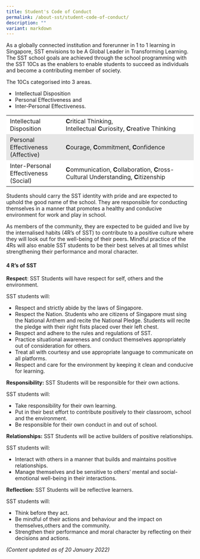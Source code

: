 ```yaml
---
title: Student's Code of Conduct
permalink: /about-sst/student-code-of-conduct/
description: ""
variant: markdown
---
```

As a globally connected institution and forerunner in 1 to 1 learning in Singapore, SST envisions to be A Global Leader in Transforming Learning. The SST school goals are achieved through the school programming with the SST 10Cs as the enablers to enable students to succeed as individuals and become a contributing member of society. 

The 10Cs categorised into 3 areas.

* Intellectual Disposition 
* Personal Effectiveness and 
* Inter-Personal Effectiveness.

<table style="box-sizing: inherit; border-collapse: collapse; border-spacing: 0px; max-width: 100%;"><tbody style="box-sizing: inherit;"><tr style="box-sizing: inherit; background: rgb(255, 255, 255);"><td style="box-sizing: inherit; padding: 5px 10px;">Intellectual Disposition</td><td style="box-sizing: inherit; padding: 5px 10px;"><b style="box-sizing: inherit; font-weight: bold;">C</b>ritical Thinking, Intellectual<span>&nbsp;</span><b style="box-sizing: inherit; font-weight: bold;">C</b>uriosity,<span>&nbsp;</span><b style="box-sizing: inherit; font-weight: bold;">C</b>reative Thinking</td></tr><tr style="box-sizing: inherit; background: rgb(230, 230, 230);"><td style="box-sizing: inherit; padding: 5px 10px;">Personal Effectiveness (Affective)</td><td style="box-sizing: inherit; padding: 5px 10px;"><b style="box-sizing: inherit; font-weight: bold;">C</b>ourage,<span>&nbsp;</span><b style="box-sizing: inherit; font-weight: bold;">C</b>ommitment,<span>&nbsp;</span><b style="box-sizing: inherit; font-weight: bold;">C</b>onfidence</td></tr><tr style="box-sizing: inherit; background: rgb(255, 255, 255);"><td style="box-sizing: inherit; padding: 5px 10px;">Inter-Personal Effectiveness (Social)</td><td style="box-sizing: inherit; padding: 5px 10px;"><b style="box-sizing: inherit; font-weight: bold;">C</b>ommunication,<span>&nbsp;</span><b style="box-sizing: inherit; font-weight: bold;">C</b>ollaboration,<span>&nbsp;</span><b style="box-sizing: inherit; font-weight: bold;">C</b>ross-Cultural Understanding,<span>&nbsp;</span><b style="box-sizing: inherit; font-weight: bold;">C</b>itizenship</td></tr></tbody></table>

Students should carry the SST identity with pride and are expected to uphold the good name of the school. They are responsible for conducting themselves in a manner that promotes a healthy and conducive environment for work and play in school. 

As members of the community, they are expected to be guided and live by the internalised habits (4R’s of SST) to contribute to a positive culture where they will look out for the well-being of their peers. Mindful practice of the 4Rs will also enable SST students to be their best selves at all times whilst strengthening their performance and moral character.

#### 4 R’s of SST
**Respect**: SST Students will have respect for self, others and the environment.

SST students will:

* Respect and strictly abide by the laws of Singapore. 
* Respect the Nation. Students who are citizens of Singapore  must sing the National Anthem and recite the National Pledge. Students will recite the pledge with their right fists placed over their left chest.
* Respect and adhere to the rules and regulations of SST.
* Practice situational awareness and conduct themselves appropriately out of consideration for others.
* Treat all with courtesy and use appropriate language to communicate on all platforms. 
* Respect and care for the environment by keeping it clean and conducive for learning.

**Responsibility:** SST Students will be responsible for their own actions.

SST students will:

*   Take responsibility for their own learning.
*   Put in their best effort to contribute positively to their classroom, school and the environment.
*   Be responsible for their own conduct in and out of school.

**Relationships:** SST Students will be active builders of positive relationships.

SST students will:

*   Interact with others in a manner that builds and maintains positive relationships.
*   Manage themselves and be sensitive to others’ mental and social- emotional well-being in their interactions.

**Reflection:** SST Students will be reflective learners.

SST students will:

*   Think before they act.
*   Be mindful of their actions and behaviour and the impact on themselves,others and the community.
*   Strengthen their performance and moral character by reflecting on their decisions and actions.

*(Content updated as of 20 January 2022)*